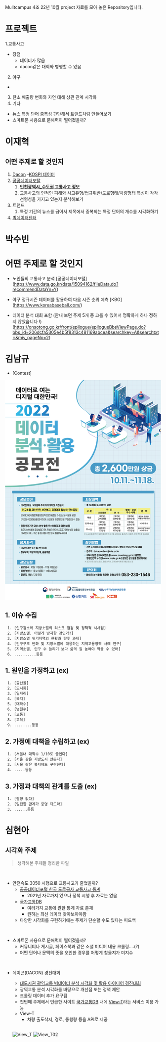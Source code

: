 Mulitcampus 4조 22년 10월 project 자료를 모아 놓은 Repository입니다.
# 프로젝트
1.교통사고
 - 장점
    - 데이터가 많음
    - dacon같은 대회와 병행할 수 있음  
2. 야구
 - 
3. 탄소 배출량 변화와 자연 대해 상관 관계 시각화
4. 기타
 - 뉴스 특정 단어 중복성 판단해서 트랜드처럼 만들어보기
 - 스마트폰 사용으로 문해력이 떨어졌을까?






# 이재혁
## 어떤 주제로 할 것인지
1. [Dacon](https://dacon.io/)
    -[KOSPI 데이터](https://dacon.io/competitions/official/235980/data)
2. [공공데이터포탈](https://www.data.go.kr/)
    1. [**인천광역시_수도권 교통사고 정보**](https://www.data.go.kr/data/15065733/openapi.do)
    2. 교통사고의 인적인 피해와 사고유형/법규위반/도로형태/차량형태 특성이 각각 선형성을 가지고 있는지 분석해보기
3. 트랜드
    1. 특정 기간의 뉴스를 긁어서 제목에서 중복되는 특정 단어의 개수를 시각화하기
4. [빅데이터센터](https://kbig.kr/portal/kbig/datacube.page)

# 박수빈
# 어떤 주제로 할 것인지

+ 노인들의 교통사고 분석
   [공공데이터포털] (https://www.data.go.kr/data/15094162/fileData.do?recommendDataYn=Y)

+ 야구 정규시즌 데이터를 활용하여 다음 시즌 순위 예측
   [KBO] (https://www.koreabaseball.com/)


+ 데이터 분석 대회 포함 (안내 보면 주제 5개 중 고를 수 있어서 명확하게 하나 정하지 않았습니다 !) (https://onsotong.go.kr/front/epilogue/epilogueBbsViewPage.do?bbs_id=206dcfa5305e4b5f8313c481169abcea&searchkey=A&searchtxt=&miv_pageNo=2)


# 김남규
+ [Contest]
 <img src="./malripo/data/img/Contest.jpg">

## 1. 이슈 수집
     1. [인구감소와 지방소멸의 리스크 점검 및 정책적 시사점]
     2. [지방소멸, 어떻게 방지할 것인가?]
     3. [지방소멸 위기지역의 현황과 향후 과제] 
     4. [인구구조 변화 및 지방소멸에 대응하는 지역고용정책 사례 연구]
     5. [지역소멸, 인구 수 늘리기 보다 삶의 질 높여야 막을 수 있어]
     6. ..........등등
   
## 1. 원인을 가정하고 (ex)
     1. [출산율]
     2. [도시화]
     3. [일자리]
     4. [복지]
     5. [대학수]
     6. [병원수]
     7. [교통]
     8. [교육]
     9. ........등등
   
## 2. 가정에 대책을 수립하고 (ex)
     1. [서울내 대학수 1/10로 줄인다]
     2. [서울 같은 지방도시 만든다]
     3. [서울 같은 복지제도 구현한다]
     4. .....등등

## 3. 가정과 대책의 관계를 도출 (ex)
     1. [영향 없다]
     2. [밀접한 관계가 증명 돼드라]
     3. ......등등
 
 # 심현아
 ## 시각화 주제
> 생각해본 주제들 정리한 파일

<br/>

- 안전속도 3050 시행으로 교통사고가 줄었을까?
  - [공공데이터포털 한국 도로공사 교통사고 통계](https://www.data.go.kr/data/15045638/fileData.do#tab-layer-openapi)
    - 2021년 자료까지 있으나 정책 시행 후 자료는 없음
  - [국가교통DB](https://www.ktdb.go.kr/www/contents.do?key=1320)
    - 여러가지 교통에 관한 통계 자료 존재
    - 원하는 최신 데이터 찾아보아야함
  - 다양한 시각화를 구현하기에는 주제가 단순할 수도 있다는 피드백

<br/>

- 스마트폰 사용으로 문해력이 떨어졌을까?
  - 커뮤니티나 게시글, 페이스북과 같은 소셜 미디어 내용 크롤링....(?)
  - 어떤 단어나 문맥의 뜻을 오인한 경우를 어떻게 찾을지가 미지수

<br/>

- 데이콘(DACON) 경진대회
  - [대도시권 광역교통 빅데이터 분석 시각화 및 활용 아이디어 경진대회](https://dacon.io/competitions/official/236009/overview/description)
  - 광역교통 분석 시각화를 바탕으로 개선점 또는 정책 제안
  - 크롤링 데이터 추가 요구됨
  - 첫번째 주제에서 언급한 사이트 [국가교통DB](https://www.ktdb.go.kr/www/contents.do?key=1320) 내에 [View-T](https://viewt.ktdb.go.kr/cong/map/page.do)라는 서비스 이용 가능
  - View-T
    - 차량 출도착지, 경로, 통행량 등을 API로 제공
  
  <br/>
  
  ![View_T](https://user-images.githubusercontent.com/93986157/195965237-ad3a7ac5-cae7-4342-ad25-38fcf07803f4.png)
  ![View_T02](https://user-images.githubusercontent.com/93986157/195965300-f93d4e2b-98e2-4593-ad0e-8fff443a0c84.png)
